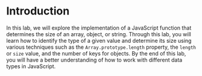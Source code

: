 # Introduction

In this lab, we will explore the implementation of a JavaScript function that determines the size of an array, object, or string. Through this lab, you will learn how to identify the type of a given value and determine its size using various techniques such as the `Array.prototype.length` property, the `length` or `size` value, and the number of keys for objects. By the end of this lab, you will have a better understanding of how to work with different data types in JavaScript.
